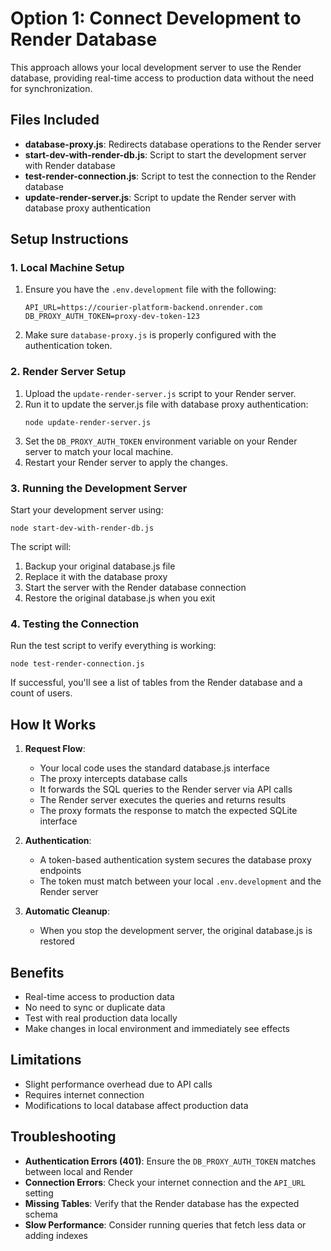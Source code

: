 # Option 1: Connect Development to Render Database

This approach allows your local development server to use the Render database, providing real-time access to production data without the need for synchronization.

## Files Included

- **database-proxy.js**: Redirects database operations to the Render server
- **start-dev-with-render-db.js**: Script to start the development server with Render database
- **test-render-connection.js**: Script to test the connection to the Render database
- **update-render-server.js**: Script to update the Render server with database proxy authentication

## Setup Instructions

### 1. Local Machine Setup

1. Ensure you have the `.env.development` file with the following:
   ```
   API_URL=https://courier-platform-backend.onrender.com
   DB_PROXY_AUTH_TOKEN=proxy-dev-token-123
   ```

2. Make sure `database-proxy.js` is properly configured with the authentication token.

### 2. Render Server Setup

1. Upload the `update-render-server.js` script to your Render server.
2. Run it to update the server.js file with database proxy authentication:
   ```
   node update-render-server.js
   ```
3. Set the `DB_PROXY_AUTH_TOKEN` environment variable on your Render server to match your local machine.
4. Restart your Render server to apply the changes.

### 3. Running the Development Server

Start your development server using:
```
node start-dev-with-render-db.js
```

The script will:
1. Backup your original database.js file
2. Replace it with the database proxy
3. Start the server with the Render database connection
4. Restore the original database.js when you exit

### 4. Testing the Connection

Run the test script to verify everything is working:
```
node test-render-connection.js
```

If successful, you'll see a list of tables from the Render database and a count of users.

## How It Works

1. **Request Flow**:
   - Your local code uses the standard database.js interface
   - The proxy intercepts database calls
   - It forwards the SQL queries to the Render server via API calls
   - The Render server executes the queries and returns results
   - The proxy formats the response to match the expected SQLite interface

2. **Authentication**:
   - A token-based authentication system secures the database proxy endpoints
   - The token must match between your local `.env.development` and the Render server

3. **Automatic Cleanup**:
   - When you stop the development server, the original database.js is restored

## Benefits

- Real-time access to production data
- No need to sync or duplicate data
- Test with real production data locally
- Make changes in local environment and immediately see effects

## Limitations

- Slight performance overhead due to API calls
- Requires internet connection
- Modifications to local database affect production data
  
## Troubleshooting

- **Authentication Errors (401)**: Ensure the `DB_PROXY_AUTH_TOKEN` matches between local and Render
- **Connection Errors**: Check your internet connection and the `API_URL` setting
- **Missing Tables**: Verify that the Render database has the expected schema
- **Slow Performance**: Consider running queries that fetch less data or adding indexes 